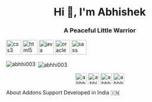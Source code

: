 
<h1 align="center">Hi 👋, I'm Abhishek</h1>
<h3 align="center">A Peaceful Little Warrior</h3>

<p align="left"><img src="https://devicons.github.io/devicon/devicon.git/icons/css3/css3-original-wordmark.svg" alt="css3" width="40" height="40"/> <img src="https://devicons.github.io/devicon/devicon.git/icons/html5/html5-original-wordmark.svg" alt="html5" width="40" height="40"/> <img src="https://devicons.github.io/devicon/devicon.git/icons/java/java-original-wordmark.svg" alt="java" width="40" height="40"/> <img src="https://devicons.github.io/devicon/devicon.git/icons/oracle/oracle-original.svg" alt="oracle" width="40" height="40"/> <img src="https://devicons.github.io/devicon/devicon.git/icons/sass/sass-original.svg" alt="sass" width="40" height="40"/></p><p><img align="left" src="https://github-readme-stats.vercel.app/api/top-langs/?username=abhhi003&layout=compact&hide=html" alt="abhhi003" /></p>

<p>&nbsp;<img align="center" src="https://github-readme-stats.vercel.app/api?username=abhhi003&show_icons=true" alt="abhhi003" /></p>

<p align="center">
<a href="https://twitter.com/abhhishek003" target="blank"><img align="center" src="https://cdn.jsdelivr.net/npm/simple-icons@3.0.1/icons/twitter.svg" alt="abhhishek003" height="30" width="30" /></a>
<a href="https://linkedin.com/in/abhishek-kumar-62426395" target="blank"><img align="center" src="https://cdn.jsdelivr.net/npm/simple-icons@3.0.1/icons/linkedin.svg" alt="abhishek-kumar-62426395" height="30" width="30" /></a>
<a href="https://fb.com/abhhi003" target="blank"><img align="center" src="https://cdn.jsdelivr.net/npm/simple-icons@3.0.1/icons/facebook.svg" alt="abhhi003" height="30" width="30" /></a>
<a href="https://instagram.com/abhhishek__" target="blank"><img align="center" src="https://cdn.jsdelivr.net/npm/simple-icons@3.0.1/icons/instagram.svg" alt="abhhishek__" height="30" width="30" /></a>
</p>
About
Addons
Support
Developed in India 🇮🇳
